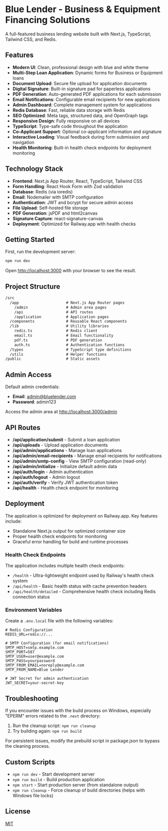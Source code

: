 # Blue Lender - Business & Equipment Financing Solutions

A full-featured business lending website built with Next.js, TypeScript, Tailwind CSS, and Redis.

## Features

- **Modern UI**: Clean, professional design with blue and white theme
- **Multi-Step Loan Application**: Dynamic forms for Business or Equipment loans
- **Document Upload**: Secure file upload for application documents
- **Digital Signature**: Built-in signature pad for paperless applications
- **PDF Generation**: Auto-generated PDF applications for each submission
- **Email Notifications**: Configurable email recipients for new applications
- **Admin Dashboard**: Complete management system for applications
- **Redis Database**: Fast, reliable data storage with Redis
- **SEO Optimized**: Meta tags, structured data, and OpenGraph tags
- **Responsive Design**: Fully responsive on all devices
- **TypeScript**: Type-safe code throughout the application
- **Co-Applicant Support**: Optional co-applicant information and signature
- **Interactive Loading**: Visual feedback during form submission and navigation
- **Health Monitoring**: Built-in health check endpoints for deployment monitoring

## Technology Stack

- **Frontend**: Next.js App Router, React, TypeScript, Tailwind CSS
- **Form Handling**: React Hook Form with Zod validation
- **Database**: Redis (via ioredis)
- **Email**: Nodemailer with SMTP configuration
- **Authentication**: JWT and bcrypt for secure admin access
- **File Upload**: Self-hosted file storage
- **PDF Generation**: jsPDF and html2canvas
- **Signature Capture**: react-signature-canvas
- **Deployment**: Optimized for Railway.app with health checks

## Getting Started

First, run the development server:

```bash
npm run dev
```

Open [http://localhost:3000](http://localhost:3000) with your browser to see the result.

## Project Structure

```txt
/src
  /app                     # Next.js App Router pages
    /admin                 # Admin area pages
    /api                   # API routes
    /application           # Application pages
  /components              # Reusable React components
  /lib                     # Utility libraries
    redis.ts               # Redis client
    email.ts               # Email functionality
    pdf.ts                 # PDF generation
    auth.ts                # Authentication functions
  /types                   # TypeScript type definitions
  /utils                   # Helper functions
/public                    # Static assets
```

## Admin Access

Default admin credentials:

- **Email**: admin@bluelender.com
- **Password**: admin123

Access the admin area at [http://localhost:3000/admin](http://localhost:3000/admin)

## API Routes

- **/api/application/submit** - Submit a loan application
- **/api/uploads** - Upload application documents
- **/api/admin/applications** - Manage loan applications
- **/api/admin/email-recipients** - Manage email recipients for notifications
- **/api/admin/smtp-config** - View SMTP configuration (read-only)
- **/api/admin/initialize** - Initialize default admin data
- **/api/auth/login** - Admin authentication
- **/api/auth/logout** - Admin logout
- **/api/auth/verify** - Verify JWT authentication token
- **/api/health** - Health check endpoint for monitoring

## Deployment

The application is optimized for deployment on Railway.app. Key features include:

- Standalone Next.js output for optimized container size
- Proper health check endpoints for monitoring
- Graceful error handling for build and runtime processes

### Health Check Endpoints

The application includes multiple health check endpoints:

- `/health` - Ultra-lightweight endpoint used by Railway's health check system
- `/api/health` - Basic health status with cache prevention headers
- `/api/health/detailed` - Comprehensive health check including Redis connection status

### Environment Variables

Create a `.env.local` file with the following variables:

```env
# Redis Configuration
REDIS_URL=redis://...

# SMTP Configuration (for email notifications)
SMTP_HOST=smtp.example.com
SMTP_PORT=587
SMTP_USER=user@example.com
SMTP_PASS=yourpassword
SMTP_FROM_EMAIL=noreply@example.com
SMTP_FROM_NAME=Blue Lender

# JWT Secret for admin authentication
JWT_SECRET=your-secret-key
```

## Troubleshooting

If you encounter issues with the build process on Windows, especially "EPERM" errors related to the `.next` directory:

1. Run the cleanup script: `npm run cleanup`
2. Try building again: `npm run build`

For persistent issues, modify the prebuild script in package.json to bypass the cleaning process.

## Custom Scripts

- `npm run dev` - Start development server
- `npm run build` - Build production application
- `npm start` - Start production server (from standalone output)
- `npm run cleanup` - Force cleanup of build directories (helps with Windows file locks)

## License

[MIT](https://choosealicense.com/licenses/mit/)
